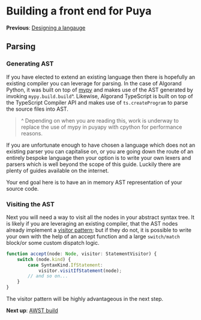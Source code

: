 # Building a front end for Puya

**Previous**: [Designing a langauge](./02-designing-a-language.md)

## Parsing

### Generating AST

If you have elected to extend an existing language then there is hopefully an existing compiler you can leverage for parsing. In the case of Algorand Python, it was built on top of [mypy](https://mypy-lang.org/) and makes use of the AST generated by invoking `mypy.build.build`^. Likewise, Algorand TypeScript is built on top of the TypeScript Compiler API and makes use of `ts.createProgram` to parse the source files into AST.

> ^ Depending on when you are reading this, work is underway to replace the use of mypy in puyapy with cpython for performance reasons.

If you are unfortunate enough to have chosen a language which does not an existing parser you can capitalise on, or you are going down the route of an entirely bespoke language then your option is to write your own lexers and parsers which is well beyond the scope of this guide. Luckily there are plenty of guides available on the internet. 

Your end goal here is to have an in memory AST representation of your source code.

### Visiting the AST

Next you will need a way to visit all the nodes in your abstract syntax tree. It is likely if you are leveraging an existing compiler, that the AST nodes already implement a [visitor pattern](https://en.wikipedia.org/wiki/Visitor_pattern); but if they do not, it is possible to write your own with the help of an accept function and a large `switch/match` block/or some custom dispatch logic.

```ts
function accept(node: Node, visitor: StatementVisitor) {
    switch (node.kind) {
        case SyntaxKind.IfStatement:
            visitor.visitIfStatement(node);
        // and so on...
    }
}
```

The visitor pattern will be highly advantageous in the next step.

**Next up**: [AWST build](./04-awst-build.md)
